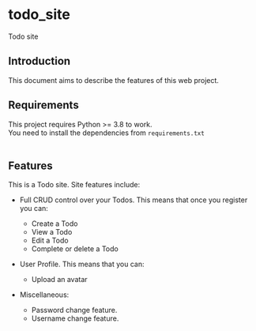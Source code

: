 # todo_site
Todo site

## Introduction
This document aims to describe the features of this web project.

## Requirements
This project requires Python >= 3.8 to work.<br>
You need to install the dependencies from ```requirements.txt```
<br><br>

## Features
This is a Todo site. Site features include:
* Full CRUD control over your Todos. This means that once you register you can:
  * Create a Todo
  * View a Todo
  * Edit a Todo
  * Complete or delete a Todo

* User Profile. This means that you can:
  * Upload an avatar


* Miscellaneous:
  * Password change feature.
  * Username change feature.
